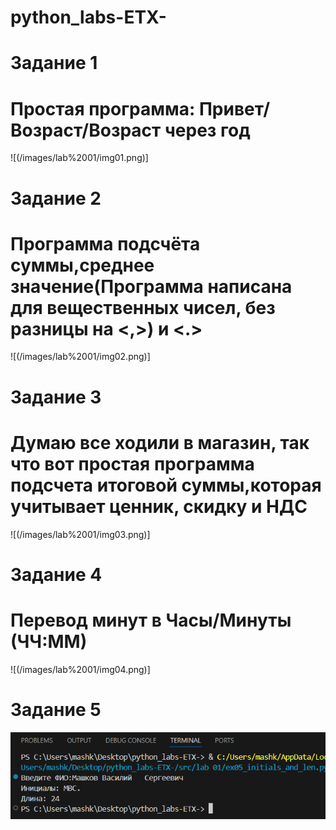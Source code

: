 # python_labs-ETX-

# Задание 1
# Простая программа: Привет/Возраст/Возраст через год
![(/images/lab%2001/img01.png)]


# Задание 2
# Программа подсчёта суммы,среднее значение(Программа написана для вещественных чисел, без разницы на <,>) и <.>
![(/images/lab%2001/img02.png)]


# Задание 3
# Думаю все ходили в магазин, так что вот простая программа подсчета итоговой суммы,которая учитывает ценник, скидку и НДС 
![(/images/lab%2001/img03.png)]


# Задание 4
# Перевод минут в Часы/Минуты (ЧЧ:ММ)
![(/images/lab%2001/img04.png)]


# Задание 5
![](/images/lab%2001/img05.png)


